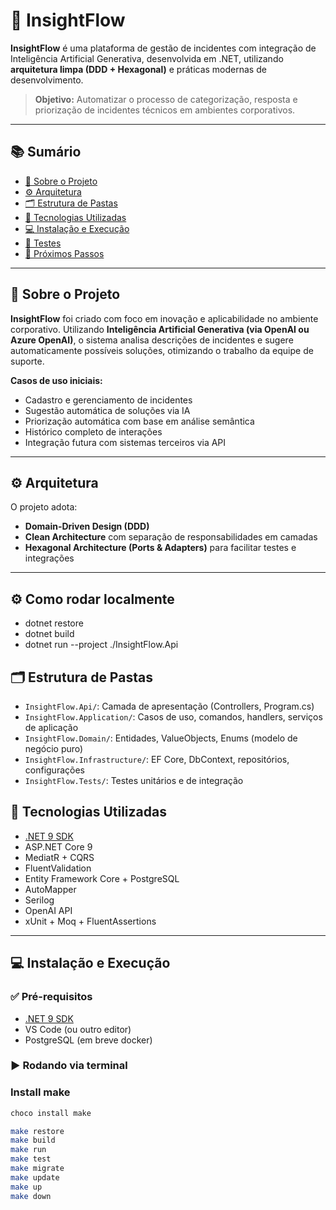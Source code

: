 # 🚀 InsightFlow

**InsightFlow** é uma plataforma de gestão de incidentes com integração de Inteligência Artificial Generativa, desenvolvida em .NET, utilizando **arquitetura limpa (DDD + Hexagonal)** e práticas modernas de desenvolvimento.

> **Objetivo:** Automatizar o processo de categorização, resposta e priorização de incidentes técnicos em ambientes corporativos.

---

## 📚 Sumário

- [📖 Sobre o Projeto](#-sobre-o-projeto)
- [⚙️ Arquitetura](#-arquitetura)
- [🗂️ Estrutura de Pastas](#️-estrutura-de-pastas)
- [🚀 Tecnologias Utilizadas](#-tecnologias-utilizadas)
- [💻 Instalação e Execução](#-instalação-e-execução)
- [🧪 Testes](#-testes)
- [📌 Próximos Passos](#-próximos-passos)

---

## 📖 Sobre o Projeto

**InsightFlow** foi criado com foco em inovação e aplicabilidade no ambiente corporativo. Utilizando **Inteligência Artificial Generativa (via OpenAI ou Azure OpenAI)**, o sistema analisa descrições de incidentes e sugere automaticamente possíveis soluções, otimizando o trabalho da equipe de suporte.

**Casos de uso iniciais:**

- Cadastro e gerenciamento de incidentes
- Sugestão automática de soluções via IA
- Priorização automática com base em análise semântica
- Histórico completo de interações
- Integração futura com sistemas terceiros via API

---

## ⚙️ Arquitetura

O projeto adota:

- **Domain-Driven Design (DDD)**
- **Clean Architecture** com separação de responsabilidades em camadas
- **Hexagonal Architecture (Ports & Adapters)** para facilitar testes e integrações

---

## ⚙️ Como rodar localmente

- dotnet restore
- dotnet build
- dotnet run --project ./InsightFlow.Api

## 🗂️ Estrutura de Pastas

- `InsightFlow.Api/`: Camada de apresentação (Controllers, Program.cs)
- `InsightFlow.Application/`: Casos de uso, comandos, handlers, serviços de aplicação
- `InsightFlow.Domain/`: Entidades, ValueObjects, Enums (modelo de negócio puro)
- `InsightFlow.Infrastructure/`: EF Core, DbContext, repositórios, configurações
- `InsightFlow.Tests/`: Testes unitários e de integração

## 🚀 Tecnologias Utilizadas

- [.NET 9 SDK](https://dotnet.microsoft.com/en-us/download/dotnet/9.0)
- ASP.NET Core 9
- MediatR + CQRS
- FluentValidation
- Entity Framework Core + PostgreSQL
- AutoMapper
- Serilog
- OpenAI API
- xUnit + Moq + FluentAssertions

---

## 💻 Instalação e Execução

### ✅ Pré-requisitos

- [.NET 9 SDK](https://dotnet.microsoft.com/en-us/download/dotnet/9.0)
- VS Code (ou outro editor)
- PostgreSQL (em breve docker)

### ▶️ Rodando via terminal

### Install make

```powershell
choco install make
```

```bash
make restore
make build
make run
make test
make migrate
make update
make up
make down
```
